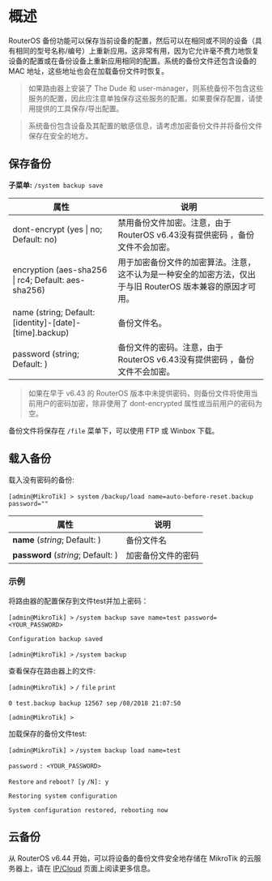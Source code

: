 # 概述

RouterOS 备份功能可以保存当前设备的配置，然后可以在相同或不同的设备（具有相同的型号名称/编号）上重新应用。这非常有用，因为它允许毫不费力地恢复设备的配置或在备份设备上重新应用相同的配置。系统的备份文件还包含设备的 MAC 地址，这些地址也会在加载备份文件时恢复。

> 如果路由器上安装了 The Dude 和 user-manager，则系统备份不包含这些服务的配置，因此应注意单独保存这些服务的配置。如果要保存配置，请使用提供的工具保存/导出配置。

> 系统备份包含设备及其配置的敏感信息，请考虑加密备份文件并将备份文件保存在安全的地方。

## 保存备份

**子菜单:** `/system backup save`

| 属性                                                                                 | 说明                                                                                                       |
| ------------------------------------------------------------------------------------ | ---------------------------------------------------------------------------------------------------------- |
| dont-encrypt (yes                                       \| no; Default: no)          | 禁用备份文件加密。注意，由于RouterOS v6.43没有提供密码 ，备份文件不会加密。                                |
| encryption (aes-sha256                                  \| rc4; Default: aes-sha256) | 用于加密备份文件的加密算法。注意，这不认为是一种安全的加密方法，仅出于与旧 RouterOS 版本兼容的原因才可用。 |
| name (string; Default: [identity]-[date]-[time].backup)                              | 备份文件名。                                                                                               |
| password (string; Default: )                                                         | 备份文件的密码。注意，由于RouterOS v6.43没有提供密码 ，备份文件不会加密。                                  |

> 如果在早于 v6.43 的 RouterOS 版本中未提供密码，则备份文件将使用当前用户的密码加密，除非使用了 dont-encrypted 属性或当前用户的密码为空。

备份文件将保存在 `/file` 菜单下，可以使用 FTP 或 Winbox 下载。

## 载入备份

载入没有密码的备份:

`[admin@MikroTik] > system` `/backup/load name=auto-before-reset.backup password=""`

| 属性                               | 说明               |
| ---------------------------------- | ------------------ |
| **name** (_string_; Default: )     | 备份文件名         |
| **password** (_string_; Default: ) | 加密备份文件的密码 |

### 示例

将路由器的配置保存到文件test并加上密码：

`[admin@MikroTik] >` `/system backup save name=test password=<YOUR_PASSWORD>`

`Configuration backup saved`

`[admin@MikroTik] >` `/system backup`

查看保存在路由器上的文件:

`[admin@MikroTik] >` `/` `file` `print`

`0 test.backup backup 12567 sep` `/08/2018 21:07:50`

`[admin@MikroTik] >`

加载保存的备份文件test:

`[admin@MikroTik] >` `/system backup load name=test`

`password` `: <YOUR_PASSWORD>`

`Restore` `and` `reboot? [y` `/N]: y`

`Restoring system configuration`

`System configuration restored, rebooting now`

## 云备份

从 RouterOS v6.44 开始，可以将设备的备份文件安全地存储在 MikroTik 的云服务器上，请在 [IP/Cloud](https://help.mikrotik.com/docs/display/ROS/Cloud) 页面上阅读更多信息。
